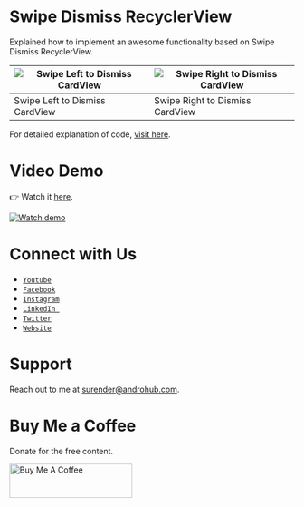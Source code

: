 # Swipe Dismiss RecyclerView
Explained how to implement an awesome functionality based on Swipe Dismiss RecyclerView.

![Swipe Left to Dismiss CardView](https://i1.wp.com/www.androhub.com/wp-content/uploads/2017/05/left_swipe_dimiss.jpg?resize=576%2C1024) | ![Swipe Right to Dismiss CardView](https://i0.wp.com/www.androhub.com/wp-content/uploads/2017/05/right_swipe_dismiss.jpg?resize=576%2C1024)
---|---
Swipe Left to Dismiss CardView | Swipe Right to Dismiss CardView

For detailed explanation of code, [visit here](http://www.androhub.com/swipe-dismiss-recyclerview/).

# Video Demo
👉 Watch it <a href="https://youtu.be/RfhD1P5tUDI">here</a>.
<br>

[![Watch demo](http://i3.ytimg.com/vi/RfhD1P5tUDI/hqdefault.jpg)](https://youtu.be/RfhD1P5tUDI)

# Connect with Us
- <a href="https://www.youtube.com/channel/@Androhub" target="_blank">`Youtube`</a>
- <a href="https://www.facebook.com/androhubtutorial/" target="_blank">`Facebook`</a>
- <a href="https://www.instagram.com/androhub_tutorial" target="_blank">`Instagram`</a>
- <a href="https://www.linkedin.com/in/surender-kumar-681472a8?originalSubdomain=in" target="_blank">`LinkedIn `</a>
- <a href="https://twitter.com/sonusurender0/" target="_blank">`Twitter`</a>
- <a href="http://www.androhub.com/" target="_blank">`Website`</a>

# Support
Reach out to me at surender@androhub.com.

# Buy Me a Coffee
Donate for the free content.

<a href="https://www.buymeacoffee.com/androhub" target="_blank"><img src="https://cdn.buymeacoffee.com/buttons/v2/default-yellow.png" alt="Buy Me A Coffee" style="height: 60px !important;width: 217px !important;" ></a>
